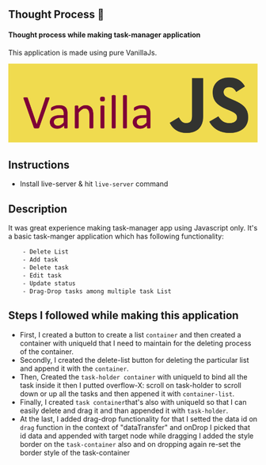 ## Thought Process 💭
#### Thought process while making task-manager application</h4>
This application is made using pure VanillaJs.

<img src="./styles/assets/img.png">

## Instructions

- Install live-server & hit ```live-server``` command 

## Description
It was great experience making task-manager app using Javascript only. It's a basic task-manger application which has following functionality:
``` - Create List
    - Delete List
    - Add task
    - Delete task
    - Edit task
    - Update status
    - Drag-Drop tasks among multiple task List
```
  
  ## Steps I followed while making this application
  -  First, I created a button to create a list ```container``` and then created a container with uniqueId that I need to maintain for the deleting process of the container.
  - Secondly, I created the delete-list button for deleting the particular list and append it with the ```container```.
  - Then, Created the ```task-holder container``` with uniqueId to bind all the task inside it then I  putted overflow-X: scroll on task-holder to scroll down or up all the tasks and then appened it with ```container-list```.
  - Finally, I created ```task container```that's also with uniqueId so that I can easily delete and drag it and than appended it with ```task-holder```.
  - At the last, I added drag-drop functionality for that I setted the data id on ```drag``` function in the context of "dataTransfer" and onDrop I picked that id data and appended with target node while dragging I added the style  border on the ```task-container``` also and on dropping again re-set the border style of the task-container
  
  
